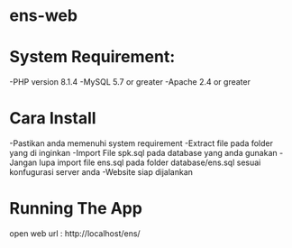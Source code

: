 # ens-web

# System Requirement:

-PHP version 8.1.4
-MySQL 5.7 or greater
-Apache 2.4 or greater

# Cara Install

-Pastikan anda memenuhi system requirement
-Extract file pada folder yang di inginkan
-Import File spk.sql pada database yang anda gunakan
-Jangan lupa import file ens.sql pada folder database/ens.sql sesuai konfugurasi server anda
-Website siap dijalankan

# Running The App
open web url : http://localhost/ens/
